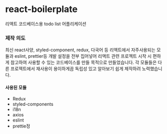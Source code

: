 # react-boilerplate

리액트 코드베이스용 todo list 어플리케이션

### 제작 의도

최신 react사양, styled-component, redux, 다국어 등 리액트에서 자주사용되는 모듈과
eslint, prettier등 개발 설정을 전부 집어넣어
리액트 관련 프로젝트 시작 시 편하게 참고하여 사용할 수 있는 코드베이스를 만들 목적으로 만들었습니다.
각 모듈들은 다른 프로젝트에서 재사용이 용이하게끔 독립성 있고 알아보기 쉽게 제작하려 노력했습니다.

#### 사용된 모듈

- Redux
- styled-components
- i18n
- axios
- eslint
- prettie정
